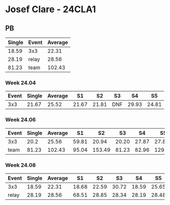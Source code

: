 # Josef Clare - 24CLA1

## PB
|Single|Event|Average|
|----|----|----|
|18.59|3x3|22.31|
|28.19|relay|28.56|
|81.23|team|102.43|
### Week 24.04
|Event|Single|Average|S1|S2|S3|S4|S5|
|-----|-------|------|--|--|--|--|--|
|3x3|21.67|25.52|21.67|21.81|DNF|29.93|24.81|
### Week 24.06
|Event|Single|Average|S1|S2|S3|S4|S5|
|-----|-------|------|--|--|--|--|--|
|3x3|20.2|25.56|59.81|20.94|20.20|27.87|27.86|
|team|81.23|102.43|95.04|153.49|81.23|82.96|129.30|
### Week 24.08
|Event|Single|Average|S1|S2|S3|S4|S5|
|-----|-------|------|--|--|--|--|--|
|3x3|18.59|22.31|18.68|22.59|30.72|18.59|25.65|
|relay|28.19|28.56|68.51|28.85|28.34|28.19|28.48|
